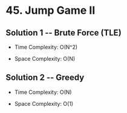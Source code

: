 # 45. Jump Game II

## Solution 1 -- Brute Force (TLE)

* Time Complexity: O(N^2)

* Space Complexity: O(N)

## Solution 2 -- Greedy

* Time Complexity: O(N)

* Space Complexity: O(1)
